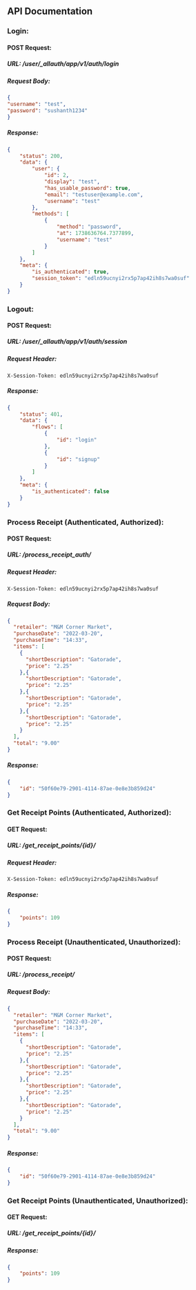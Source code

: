 ## API Documentation

### Login:

#### POST Request:
##### URL: /user/_allauth/app/v1/auth/login
##### Request Body:
```json
{
"username": "test",
"password": "sushanth1234"
}
```
##### Response:
```json
{
    "status": 200,
    "data": {
        "user": {
            "id": 2,
            "display": "test",
            "has_usable_password": true,
            "email": "testuser@example.com",
            "username": "test"
        },
        "methods": [
            {
                "method": "password",
                "at": 1738636764.7377899,
                "username": "test"
            }
        ]
    },
    "meta": {
        "is_authenticated": true,
        "session_token": "edln59ucnyi2rx5p7ap42ih8s7wa0suf"
    }
}
```

### Logout:

#### POST Request:
##### URL: /user/_allauth/app/v1/auth/session
##### Request Header:
```
X-Session-Token: edln59ucnyi2rx5p7ap42ih8s7wa0suf
```
##### Response:
```json
{
    "status": 401,
    "data": {
        "flows": [
            {
                "id": "login"
            },
            {
                "id": "signup"
            }
        ]
    },
    "meta": {
        "is_authenticated": false
    }
}
```

### Process Receipt (Authenticated, Authorized):

#### POST Request:
##### URL: /process_receipt_auth/
##### Request Header:
```
X-Session-Token: edln59ucnyi2rx5p7ap42ih8s7wa0suf
```
##### Request Body:
```json
{
  "retailer": "M&M Corner Market",
  "purchaseDate": "2022-03-20",
  "purchaseTime": "14:33",
  "items": [
    {
      "shortDescription": "Gatorade",
      "price": "2.25"
    },{
      "shortDescription": "Gatorade",
      "price": "2.25"
    },{
      "shortDescription": "Gatorade",
      "price": "2.25"
    },{
      "shortDescription": "Gatorade",
      "price": "2.25"
    }
  ],
  "total": "9.00"
}
```
##### Response:
```json
{
    "id": "50f60e79-2901-4114-87ae-0e8e3b859d24"
}
```


### Get Receipt Points (Authenticated, Authorized):

#### GET Request:
##### URL: /get_receipt_points/{id}/
##### Request Header:
```
X-Session-Token: edln59ucnyi2rx5p7ap42ih8s7wa0suf
```
##### Response:
```json
{
    "points": 109
}
```

### Process Receipt (Unauthenticated, Unauthorized):

#### POST Request:
##### URL: /process_receipt/
##### Request Body:
```json
{
  "retailer": "M&M Corner Market",
  "purchaseDate": "2022-03-20",
  "purchaseTime": "14:33",
  "items": [
    {
      "shortDescription": "Gatorade",
      "price": "2.25"
    },{
      "shortDescription": "Gatorade",
      "price": "2.25"
    },{
      "shortDescription": "Gatorade",
      "price": "2.25"
    },{
      "shortDescription": "Gatorade",
      "price": "2.25"
    }
  ],
  "total": "9.00"
}
```
##### Response:
```json
{
    "id": "50f60e79-2901-4114-87ae-0e8e3b859d24"
}
```


### Get Receipt Points (Unauthenticated, Unauthorized):

#### GET Request:
##### URL: /get_receipt_points/{id}/
##### Response:
```json
{
    "points": 109
}
```